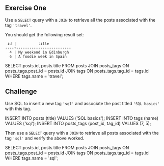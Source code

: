 ## Exercise One

Use a `SELECT` query with a `JOIN` to retrieve all the posts associated with the
tag `'travel'`.

You should get the following result set:

```
 id |          title          
----+-------------------------
  4 | My weekend in Edinburgh
  6 | A foodie week in Spain
```

SELECT posts.id, posts.title
  FROM posts 
    JOIN posts_tags ON posts_tags.post_id = posts.id
    JOIN tags ON posts_tags.tag_id = tags.id
    WHERE tags.name = 'travel';



## Challenge

Use SQL to insert a new tag `'sql'` and associate the post titled `'SQL basics'`
with this tag.

INSERT INTO posts (title) VALUES ('SQL basics');
INSERT INTO tags (name) VALUES ('sql');
INSERT INTO posts_tags (post_id, tag_id) VALUES (7, 5);


Then use a `SELECT` query with a `JOIN` to retrieve all posts associated with
the tag `'sql'` and verify the above worked.

SELECT posts.id, posts.title
  FROM posts 
    JOIN posts_tags ON posts_tags.post_id = posts.id
    JOIN tags ON posts_tags.tag_id = tags.id
    WHERE tags.name = 'sql';
